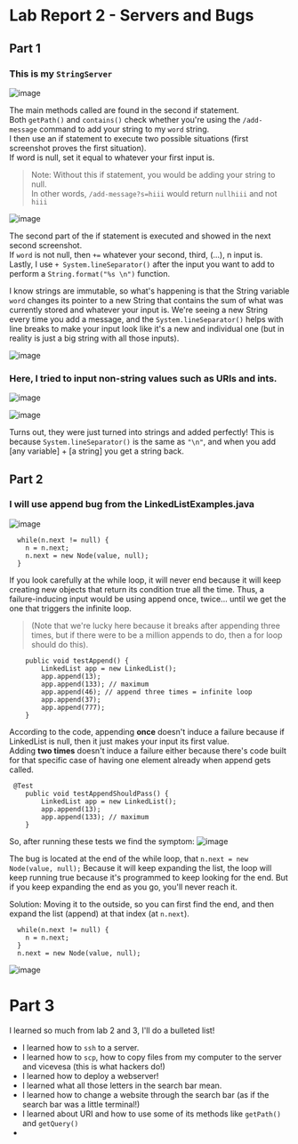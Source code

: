 # Lab Report 2 - Servers and Bugs

## Part 1
### This is my `StringServer` 
![image](https://user-images.githubusercontent.com/122419405/215237900-c6a23e14-16dc-4862-a824-831d6b6589f0.png)

The main methods called are found in the second if statement.  
Both `getPath()` and `contains()` check whether you're using the `/add-message` command to add your string to my `word` string.  
I then use an if statement to execute two possible situations (first screenshot proves the first situation).  
If word is null, set it equal to whatever your first input is. 

> Note: Without this if statement, you would be adding your string to null.  
> In other words, `/add-message?s=hiii` would return `nullhiii` and not `hiii`

![image](https://user-images.githubusercontent.com/122419405/215237926-6071ba0d-70c2-4607-81fe-aff5b936fd8c.png)  

The second part of the if statement is executed and showed in the next second screenshot.  
If `word` is not null, then `+=` whatever your second, third, (...), n input is.  
Lastly, I use `+ System.lineSeparator()` after the input you want to add to perform a `String.format("%s \n")` function. 

I know strings are immutable, so what's happening is that the String variable `word` changes its pointer to a new String that contains the sum of what was currently stored and whatever your input is. We're seeing a new String every time you add a message, and the `System.lineSeparator()` helps with line breaks to make your input look like it's a new and individual one (but in reality is just a big string with all those inputs).

![image](https://user-images.githubusercontent.com/122419405/215237960-dc46be95-542e-417c-89df-e3d817b46e01.png)  

### Here, I tried to input non-string values such as URIs and ints.
![image](https://user-images.githubusercontent.com/122419405/215237987-0861b494-0c0b-4a8e-8289-2e9153755ad1.png)

![image](https://user-images.githubusercontent.com/122419405/215238004-9f0d1346-b8a2-4fde-ae18-22956749fd0e.png)

Turns out, they were just turned into strings and added perfectly!
This is because `System.lineSeparator()` is the same as `"\n"`, and when you add [any variable] + [a string] you get a string back.

## Part 2

### I will use append bug from the LinkedListExamples.java
![image](https://user-images.githubusercontent.com/122419405/215297559-fa3b2a23-e146-49bb-87b2-02158ad91d51.png)

```
  while(n.next != null) {
    n = n.next;
    n.next = new Node(value, null);
  }
```

If you look carefully at the while loop, it will never end because it will keep creating new objects that return its condition true all the time.   Thus, a failure-inducing input would be using append once, twice... until we get the one that triggers the infinite loop.  
> (Note that we're lucky here because it breaks after appending three times, but if there were to be a million appends to do, then a for loop should do this).

``` @Test 
    public void testAppend() {  
        LinkedList app = new LinkedList();  
        app.append(13);  
        app.append(133); // maximum  
        app.append(46); // append three times = infinite loop  
        app.append(37);  
        app.append(777);  
    }
```

According to the code, appending **once** doesn't induce a failure because if LinkedList is null, then it just makes your input its first value.  
Adding **two times** doesn't induce a failure either because there's code built for that specific case of having one element already when append gets called. 

```
 @Test 
    public void testAppendShouldPass() {
        LinkedList app = new LinkedList();
        app.append(13);
        app.append(133); // maximum
    }
```

So, after running these tests we find the symptom:
![image](https://user-images.githubusercontent.com/122419405/215297901-77a1832e-83a2-4020-bc57-2f441c9c97dd.png)

The bug is located at the end of the while loop, that `n.next = new Node(value, null);`
Because it will keep expanding the list, the loop will keep running true because it's programmed to keep looking for the end. But if you keep expanding the end as you go, you'll never reach it. 

Solution: Moving it to the outside, so you can first find the end, and then expand the list (append) at that index (at `n.next`).

```
  while(n.next != null) {
    n = n.next;
  }
  n.next = new Node(value, null);
```
![image](https://user-images.githubusercontent.com/122419405/215238434-28d487c4-527b-4669-b7bc-59f3fb89fa49.png)

# Part 3
I learned so much from lab 2 and 3, I'll do a bulleted list!
* I learned how to `ssh` to a server.
* I learned how to `scp`, how to copy files from my computer to the server and vicevesa (this is what hackers do!)
* I learned how to deploy a webserver!
* I learned what all those letters in the search bar mean.
* I learned how to change a website through the search bar (as if the search bar was a little terminal!)
* I learned about URI and how to use some of its methods like `getPath()` and `getQuery()`
* 
